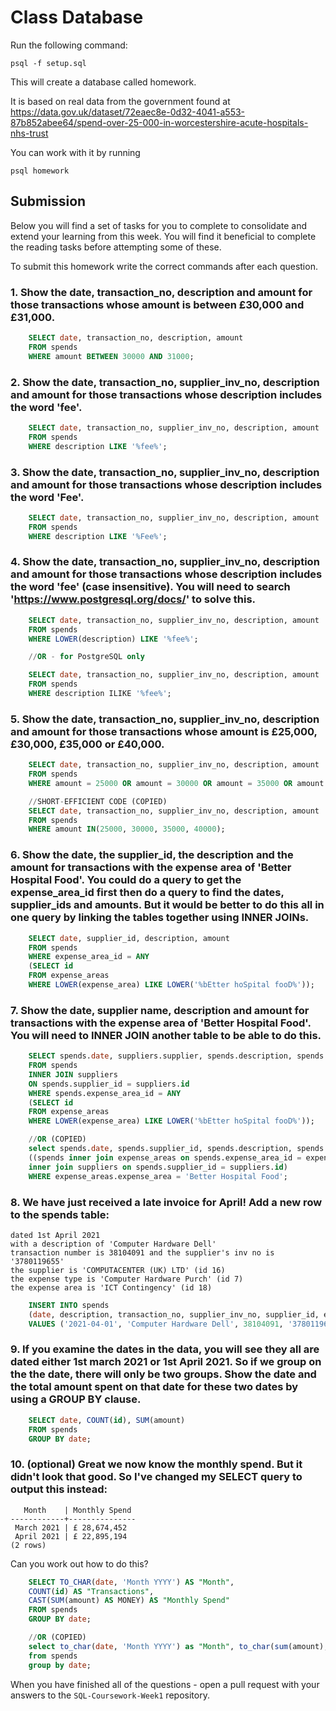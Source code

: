 # Class Database

Run the following command:

```
psql -f setup.sql
```

This will create a database called homework.

It is based on real data from the government found at
https://data.gov.uk/dataset/72eaec8e-0d32-4041-a553-87b852abee64/spend-over-25-000-in-worcestershire-acute-hospitals-nhs-trust

You can work with it by running

```
psql homework
```

## Submission

Below you will find a set of tasks for you to complete to consolidate and extend your learning from this week. You will find it beneficial to complete the reading tasks before attempting some of these.

To submit this homework write the correct commands after each question.

### 1. Show the date, transaction_no, description and amount for those transactions whose amount is between £30,000 and £31,000.

```sql
    SELECT date, transaction_no, description, amount
    FROM spends
    WHERE amount BETWEEN 30000 AND 31000;
```

### 2. Show the date, transaction_no, supplier_inv_no, description and amount for those transactions whose description includes the word 'fee'.

```sql
    SELECT date, transaction_no, supplier_inv_no, description, amount
    FROM spends
    WHERE description LIKE '%fee%';
```

### 3. Show the date, transaction_no, supplier_inv_no, description and amount for those transactions whose description includes the word 'Fee'.

```sql
    SELECT date, transaction_no, supplier_inv_no, description, amount
    FROM spends
    WHERE description LIKE '%Fee%';
```

### 4. Show the date, transaction_no, supplier_inv_no, description and amount for those transactions whose description includes the word 'fee' (case insensitive). You will need to search 'https://www.postgresql.org/docs/' to solve this.

```sql
    SELECT date, transaction_no, supplier_inv_no, description, amount
    FROM spends
    WHERE LOWER(description) LIKE '%fee%';

    //OR - for PostgreSQL only

    SELECT date, transaction_no, supplier_inv_no, description, amount
    FROM spends
    WHERE description ILIKE '%fee%';
```

### 5. Show the date, transaction_no, supplier_inv_no, description and amount for those transactions whose amount is £25,000, £30,000, £35,000 or £40,000.

```sql
    SELECT date, transaction_no, supplier_inv_no, description, amount
    FROM spends
    WHERE amount = 25000 OR amount = 30000 OR amount = 35000 OR amount = 40000;

    //SHORT-EFFICIENT CODE (COPIED)
    SELECT date, transaction_no, supplier_inv_no, description, amount
    FROM spends
    WHERE amount IN(25000, 30000, 35000, 40000);
```

### 6. Show the date, the supplier_id, the description and the amount for transactions with the expense area of 'Better Hospital Food'. You could do a query to get the expense_area_id first then do a query to find the dates, supplier_ids and amounts. But it would be better to do this all in one query by linking the tables together using INNER JOINs.

```sql
    SELECT date, supplier_id, description, amount
    FROM spends
    WHERE expense_area_id = ANY
    (SELECT id
    FROM expense_areas
    WHERE LOWER(expense_area) LIKE LOWER('%bEtter hoSpital fooD%'));
```

### 7. Show the date, supplier name, description and amount for transactions with the expense area of 'Better Hospital Food'. You will need to INNER JOIN another table to be able to do this.

```sql
    SELECT spends.date, suppliers.supplier, spends.description, spends.amount
    FROM spends
    INNER JOIN suppliers
    ON spends.supplier_id = suppliers.id
    WHERE spends.expense_area_id = ANY
    (SELECT id
    FROM expense_areas
    WHERE LOWER(expense_area) LIKE LOWER('%bEtter hoSpital fooD%'));

    //OR (COPIED)
    select spends.date, spends.supplier_id, spends.description, spends.amount, suppliers.supplier from
    ((spends inner join expense_areas on spends.expense_area_id = expense_areas.id)
    inner join suppliers on spends.supplier_id = suppliers.id)
    WHERE expense_areas.expense_area = 'Better Hospital Food';
```

### 8. We have just received a late invoice for April! Add a new row to the spends table:

    dated 1st April 2021
    with a description of 'Computer Hardware Dell'
    transaction number is 38104091 and the supplier's inv no is '3780119655'
    the supplier is 'COMPUTACENTER (UK) LTD' (id 16)
    the expense type is 'Computer Hardware Purch' (id 7)
    the expense area is 'ICT Contingency' (id 18)

```sql
    INSERT INTO spends
    (date, description, transaction_no, supplier_inv_no, supplier_id, expense_type_id, expense_area_id, amount)
    VALUES ('2021-04-01', 'Computer Hardware Dell', 38104091, '3780119655', 16, 7, 18, 33000);
```

### 9. If you examine the dates in the data, you will see they all are dated either 1st march 2021 or 1st April 2021. So if we group on the the date, there will only be two groups. Show the date and the total amount spent on that date for these two dates by using a GROUP BY clause.

```sql
    SELECT date, COUNT(id), SUM(amount)
    FROM spends
    GROUP BY date;
```

### 10. (optional) Great we now know the monthly spend. But it didn't look that good. So I've changed my SELECT query to output this instead:

```
   Month    | Monthly Spend
------------+---------------
 March 2021 | £ 28,674,452
 April 2021 | £ 22,895,194
(2 rows)
```

Can you work out how to do this?

```sql
    SELECT TO_CHAR(date, 'Month YYYY') AS "Month",
    COUNT(id) AS "Transactions",
    CAST(SUM(amount) AS MONEY) AS "Monthly Spend"
    FROM spends
    GROUP BY date;

    //OR (COPIED)
    select to_char(date, 'Month YYYY') as "Month", to_char(sum(amount), '£ 99,999,999') as "Monthly Spend"
    from spends
    group by date;
```

When you have finished all of the questions - open a pull request with your answers to the `SQL-Coursework-Week1` repository.

